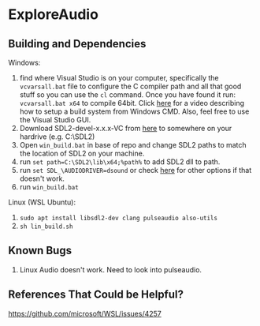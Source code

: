 # ExploreAudio

## Building and Dependencies

Windows:

1. find where Visual Studio is on your computer, specifically the `vcvarsall.bat` file to configure the C compiler path and all that good stuff so you can use the `cl` command. Once you have found it run: `vcvarsall.bat x64` to compile 64bit. Click [here](https://www.youtube.com/watch?v=Ee3EtYb8d1o) for a video describing how to setup a build system from Windows CMD. Also, feel free to use the Visual Studio GUI.
2. Download SDL2-devel-x.x.x-VC from [here](https://github.com/libsdl-org/SDL/releases) to somewhere on your hardrive (e.g. C:\SDL2)
3. Open `win_build.bat` in base of repo and change SDL2 paths to match the location of SDL2 on your machine.
3. run `set path=C:\SDL2\lib\x64;%path%` to add SDL2 dll to path.
5. run `set SDL_\AUDIODRIVER=dsound` or check [here](https://stackoverflow.com/questions/22960325/no-audio-with-sdl-c) for other options if that doesn't work.
6. run `win_build.bat`

Linux (WSL Ubuntu):

1. `sudo apt install libsdl2-dev clang pulseaudio also-utils`
2. `sh lin_build.sh`

## Known Bugs

1. Linux Audio doesn't work. Need to look into pulseaudio.

## References That Could be Helpful?

https://github.com/microsoft/WSL/issues/4257

